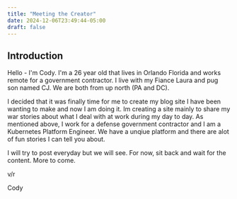 ```yaml
---
title: "Meeting the Creator"
date: 2024-12-06T23:49:44-05:00
draft: false
---
```

## Introduction

Hello - I'm Cody. I'm a 26 year old that lives in Orlando Florida and works remote for a government contractor. I live with my Fiance Laura and pug son named CJ. We are both from up north (PA and DC). 

I decided that it was finally time for me to create my blog site I have been wanting to make and now I am doing it. Im creating a site mainly to share my war stories about what I deal with at work during my day to day. As mentioned above, I work for a defense government contractor and I am a Kubernetes Platform Engineer. We have a unqiue platform and there are alot of fun stories I can tell you about. 

I will try to post everyday but we will see. For now, sit back and wait for the content. More to come.

v/r

Cody
